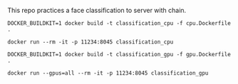 This repo practices a face classification to server with chain.

```
DOCKER_BUILDKIT=1 docker build -t classification_cpu -f cpu.Dockerfile .
```

```
docker run --rm -it -p 11234:8045 classification_cpu
```

```
DOCKER_BUILDKIT=1 docker build -t classification_gpu -f gpu.Dockerfile .
```

```
docker run --gpus=all --rm -it -p 11234:8045 classification_gpu
```